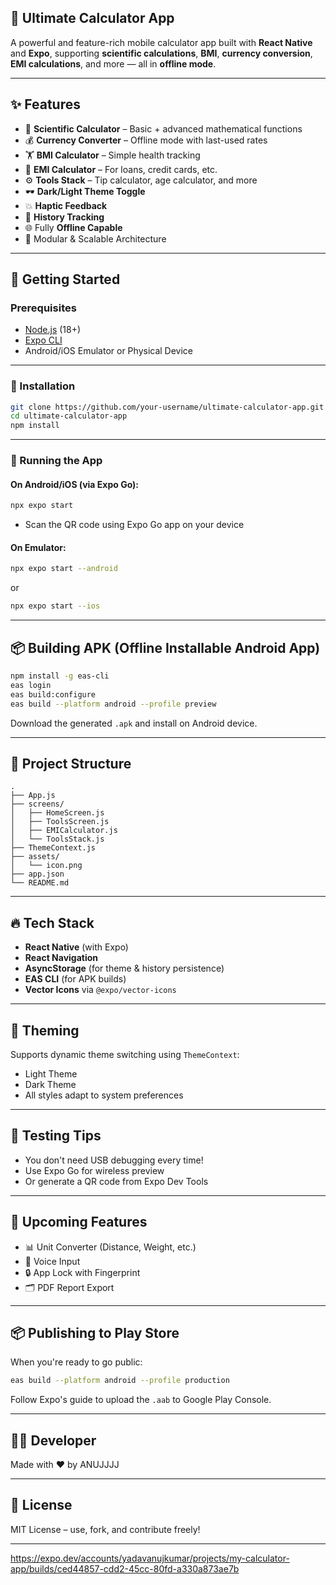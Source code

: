 

## 🧮 Ultimate Calculator App

A powerful and feature-rich mobile calculator app built with **React Native** and **Expo**, supporting **scientific calculations**, **BMI**, **currency conversion**, **EMI calculations**, and more — all in **offline mode**.

---


## ✨ Features

* 🔢 **Scientific Calculator** – Basic + advanced mathematical functions
* 💰 **Currency Converter** – Offline mode with last-used rates
* 🏋️ **BMI Calculator** – Simple health tracking
* 🏦 **EMI Calculator** – For loans, credit cards, etc.
* ⚙️ **Tools Stack** – Tip calculator, age calculator, and more
* 🕶️ **Dark/Light Theme Toggle**
* 💥 **Haptic Feedback**
* 🧠 **History Tracking**
* 🌐 Fully **Offline Capable**
* 📂 Modular & Scalable Architecture

---

## 🚀 Getting Started

### Prerequisites

* [Node.js](https://nodejs.org/) (18+)
* [Expo CLI](https://docs.expo.dev/get-started/installation/)
* Android/iOS Emulator or Physical Device

---

### 🔧 Installation

```bash
git clone https://github.com/your-username/ultimate-calculator-app.git
cd ultimate-calculator-app
npm install
```

---

### 📲 Running the App

#### On Android/iOS (via Expo Go):

```bash
npx expo start
```

* Scan the QR code using Expo Go app on your device

#### On Emulator:

```bash
npx expo start --android
```

or

```bash
npx expo start --ios
```

---

## 📦 Building APK (Offline Installable Android App)

```bash
npm install -g eas-cli
eas login
eas build:configure
eas build --platform android --profile preview
```

Download the generated `.apk` and install on Android device.

---

## 📁 Project Structure

```
.
├── App.js
├── screens/
│   ├── HomeScreen.js
│   ├── ToolsScreen.js
│   ├── EMICalculator.js
│   └── ToolsStack.js
├── ThemeContext.js
├── assets/
│   └── icon.png
├── app.json
└── README.md
```

---

## 🔥 Tech Stack

* **React Native** (with Expo)
* **React Navigation**
* **AsyncStorage** (for theme & history persistence)
* **EAS CLI** (for APK builds)
* **Vector Icons** via `@expo/vector-icons`

---

## 🎨 Theming

Supports dynamic theme switching using `ThemeContext`:

* Light Theme
* Dark Theme
* All styles adapt to system preferences

---

## 🧪 Testing Tips

* You don't need USB debugging every time!
* Use Expo Go for wireless preview
* Or generate a QR code from Expo Dev Tools

---

## 📌 Upcoming Features

* 📊 Unit Converter (Distance, Weight, etc.)
* 🧮 Voice Input
* 🔒 App Lock with Fingerprint
* 🗂️ PDF Report Export

---

## 📦 Publishing to Play Store

When you're ready to go public:

```bash
eas build --platform android --profile production
```

Follow Expo's guide to upload the `.aab` to Google Play Console.

---

## 🧑‍💻 Developer

Made with ❤️ by ANUJJJJ

---

## 📜 License

MIT License – use, fork, and contribute freely!

---

https://expo.dev/accounts/yadavanujkumar/projects/my-calculator-app/builds/ced44857-cdd2-45cc-80fd-a330a873ae7b
